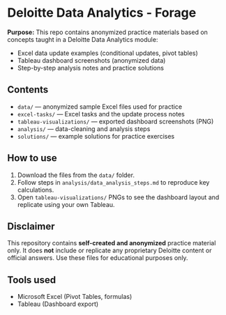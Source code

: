 # Deloitte Data Analytics - Forage

**Purpose:** This repo contains anonymized practice materials based on concepts taught in a Deloitte Data Analytics module:
- Excel data update examples (conditional updates, pivot tables)
- Tableau dashboard screenshots (anonymized data)
- Step-by-step analysis notes and practice solutions

## Contents
- `data/` — anonymized sample Excel files used for practice
- `excel-tasks/` — Excel tasks and the update process notes
- `tableau-visualizations/` — exported dashboard screenshots (PNG)
- `analysis/` — data-cleaning and analysis steps
- `solutions/` — example solutions for practice exercises

## How to use
1. Download the files from the `data/` folder.
2. Follow steps in `analysis/data_analysis_steps.md` to reproduce key calculations.
3. Open `tableau-visualizations/` PNGs to see the dashboard layout and replicate using your own Tableau.

## Disclaimer
This repository contains **self-created and anonymized** practice material only. It does **not** include or replicate any proprietary Deloitte content or official answers. Use these files for educational purposes only.

## Tools used
- Microsoft Excel (Pivot Tables, formulas)
- Tableau (Dashboard export)
